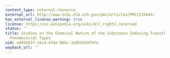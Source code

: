 ```yaml
---
content_type: external-resource
external_url: http://www.ncbi.nlm.nih.gov/pmc/articles/PMC2135445/
has_external_license_warning: true
license: https://en.wikipedia.org/wiki/All_rights_reserved
status: ''
title: Studies on the Chemical Nature of the Substance Inducing Transformation of
  Pneumococcal Types
uid: 4d85b83f-c6cd-4fde-98bc-3a9292d4fbfa
wayback_url: ''
---
```


